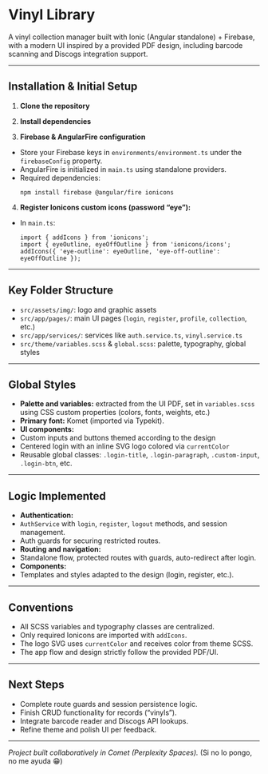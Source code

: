 # Vinyl Library

A vinyl collection manager built with Ionic (Angular standalone) + Firebase, with a modern UI inspired by a provided PDF design, including barcode scanning and Discogs integration support.

---

## Installation & Initial Setup

1. **Clone the repository**
2. **Install dependencies**

3. **Firebase & AngularFire configuration**
- Store your Firebase keys in `environments/environment.ts` under the `firebaseConfig` property.
- AngularFire is initialized in `main.ts` using standalone providers.
- Required dependencies:
  ```
  npm install firebase @angular/fire ionicons
  ```

4. **Register Ionicons custom icons (password “eye”):**
- In `main.ts`:
  ```
  import { addIcons } from 'ionicons';
  import { eyeOutline, eyeOffOutline } from 'ionicons/icons';
  addIcons({ 'eye-outline': eyeOutline, 'eye-off-outline': eyeOffOutline });
  ```

---

## Key Folder Structure

- `src/assets/img/`: logo and graphic assets
- `src/app/pages/`: main UI pages (`login`, `register`, `profile`, `collection`, etc.)
- `src/app/services/`: services like `auth.service.ts`, `vinyl.service.ts`
- `src/theme/variables.scss` & `global.scss`: palette, typography, global styles

---

## Global Styles

- **Palette and variables:** extracted from the UI PDF, set in `variables.scss` using CSS custom properties (colors, fonts, weights, etc.)
- **Primary font:** Komet (imported via Typekit).
- **UI components:**
- Custom inputs and buttons themed according to the design
- Centered login with an inline SVG logo colored via `currentColor`
- Reusable global classes: `.login-title`, `.login-paragraph`, `.custom-input`, `.login-btn`, etc.

---

## Logic Implemented

- **Authentication:**
- `AuthService` with `login`, `register`, `logout` methods, and session management.
- Auth guards for securing restricted routes.
- **Routing and navigation:**
- Standalone flow, protected routes with guards, auto-redirect after login.
- **Components:**
- Templates and styles adapted to the design (login, register, etc.).

---

## Conventions

- All SCSS variables and typography classes are centralized.
- Only required Ionicons are imported with `addIcons`.
- The logo SVG uses `currentColor` and receives color from theme SCSS.
- The app flow and design strictly follow the provided PDF/UI.

---

## Next Steps

- Complete route guards and session persistence logic.
- Finish CRUD functionality for records (“vinyls”).
- Integrate barcode reader and Discogs API lookups.
- Refine theme and polish UI per feedback.

---
_Project built collaboratively in Comet (Perplexity Spaces)._
(Si no lo pongo, no me ayuda 😁)
